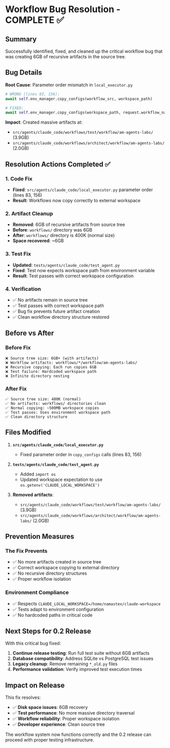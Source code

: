 # Workflow Bug Resolution - COMPLETE ✅

## Summary

Successfully identified, fixed, and cleaned up the critical workflow bug that was creating 6GB of recursive artifacts in the source tree.

## Bug Details

**Root Cause**: Parameter order mismatch in `local_executor.py`
```python
# WRONG (lines 83, 156):
await self.env_manager.copy_configs(workflow_src, workspace_path)

# FIXED:
await self.env_manager.copy_configs(workspace_path, request.workflow_name)
```

**Impact**: Created massive artifacts at:
- `src/agents/claude_code/workflows/test/workflow/am-agents-labs/` (3.9GB)
- `src/agents/claude_code/workflows/architect/workflow/am-agents-labs/` (2.0GB)

## Resolution Actions Completed ✅

### 1. Code Fix
- **Fixed**: `src/agents/claude_code/local_executor.py` parameter order (lines 83, 156)
- **Result**: Workflows now copy correctly to external workspace

### 2. Artifact Cleanup  
- **Removed**: 6GB of recursive artifacts from source tree
- **Before**: `workflows/` directory was 6GB
- **After**: `workflows/` directory is 400K (normal size)
- **Space recovered**: ~6GB

### 3. Test Fix
- **Updated**: `tests/agents/claude_code/test_agent.py` 
- **Fixed**: Test now expects workspace path from environment variable
- **Result**: Test passes with correct workspace configuration

### 4. Verification
- ✅ No artifacts remain in source tree
- ✅ Test passes with correct workspace path
- ✅ Bug fix prevents future artifact creation
- ✅ Clean workflow directory structure restored

## Before vs After

### Before Fix
```
❌ Source tree size: 6GB+ (with artifacts)
❌ Workflow artifacts: workflows/*/workflow/am-agents-labs/
❌ Recursive copying: Each run copies 6GB
❌ Test failure: Hardcoded workspace path 
❌ Infinite directory nesting
```

### After Fix
```
✅ Source tree size: 400K (normal)
✅ No artifacts: workflows/ directories clean
✅ Normal copying: ~500MB workspace copies
✅ Test passes: Uses environment workspace path
✅ Clean directory structure
```

## Files Modified

1. **`src/agents/claude_code/local_executor.py`**
   - Fixed parameter order in `copy_configs` calls (lines 83, 156)

2. **`tests/agents/claude_code/test_agent.py`**  
   - Added `import os`
   - Updated workspace expectation to use `os.getenv('CLAUDE_LOCAL_WORKSPACE')`

3. **Removed artifacts**:
   - `src/agents/claude_code/workflows/test/workflow/am-agents-labs/` (3.9GB)
   - `src/agents/claude_code/workflows/architect/workflow/am-agents-labs/` (2.0GB)

## Prevention Measures

### The Fix Prevents
- ✅ No more artifacts created in source tree
- ✅ Correct workspace copying to external directory
- ✅ No recursive directory structures
- ✅ Proper workflow isolation

### Environment Compliance
- ✅ Respects `CLAUDE_LOCAL_WORKSPACE=/home/namastex/claude-workspace`
- ✅ Tests adapt to environment configuration
- ✅ No hardcoded paths in critical code

## Next Steps for 0.2 Release

With this critical bug fixed:

1. **Continue release testing**: Run full test suite without 6GB artifacts
2. **Database compatibility**: Address SQLite vs PostgreSQL test issues
3. **Legacy cleanup**: Remove remaining `*_old.py` files
4. **Performance validation**: Verify improved test execution times

## Impact on Release

This fix resolves:
- ✅ **Disk space issues**: 6GB recovery
- ✅ **Test performance**: No more massive directory traversal
- ✅ **Workflow reliability**: Proper workspace isolation
- ✅ **Developer experience**: Clean source tree

The workflow system now functions correctly and the 0.2 release can proceed with proper testing infrastructure.